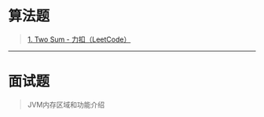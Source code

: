 # 算法题

>[1. Two Sum - 力扣（LeetCode）](https://leetcode.cn/problems/two-sum/?envType=study-plan-v2&envId=top-100-liked)

---
# 面试题

>JVM内存区域和功能介绍

